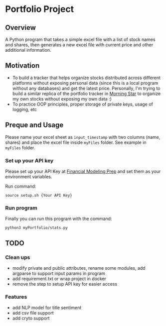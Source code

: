 # Portfolio Project 

## Overview
A Python program that takes a simple excel file with a list of stock names and shares, then generates a new excel file with current price and other additional information.

## Motivation
- To build a tracker that helps organize stocks distributed across different platforms without exposing personal data (since this is a local program without any databases) and get the latest price. Personally, I'm trying to build a similar replica of the portfolio tracker in [Morning Star](https://www.morningstar.com/) to organize my own stocks without exposing my own data :)
- To practice OOP principles, proper storage of private keys, usage of logging, etc

## Preque and Usage
Please name your excel sheet as `input_timestamp` with two columns (name, shares) and place the excel file inside `myFiles` folder. See example in `myFiles` folder.


### Set up your API key
Please set up your API Key at [Financial Modeling Prep](https://site.financialmodelingprep.com/developer/docs/) and set them as your environment variables.

Run command:
```
source setup.sh {Your API Key}
```

### Run program
Finally you can run this program with the command:

```
python3 myPortfolio/stats.py
```


## TODO
### Clean ups
- modify private and public attributes, rename some modules, add argparse to support input params in program
- add requirement.txt or wrap project in docker
- remove the step to setup API key for easier access

### Features
- add NLP model for title sentiment
- add csv file support
- add cryto support 

